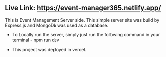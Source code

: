 ## Live Link: https://event-manager365.netlify.app/ 

This is Event Management Server side. This simple server site was build by Express.js and MongoDb was used as a database.

- To Locally run the server, simply just run the following command in your terminal - npm run dev

- This project was deployed in vercel.
